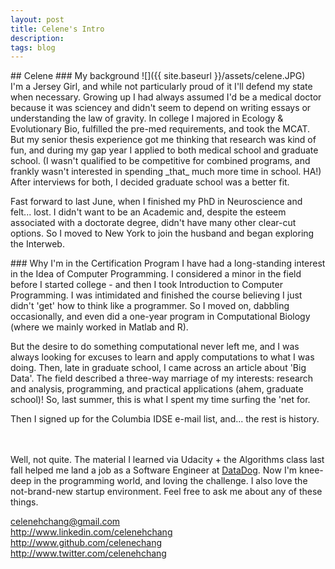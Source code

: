 ```yaml
---
layout: post
title: Celene's Intro
description:
tags: blog
---
```

<section>
	<section>
## Celene
### My background
![]({{ site.baseurl }}/assets/celene.JPG)<br>
I'm a Jersey Girl, and while not particularly proud of it I'll defend my state when necessary. Growing up I had always assumed I'd be a medical doctor because it was sciencey and didn't seem to depend on writing essays or understanding the law of gravity. In college I majored in Ecology & Evolutionary Bio, fulfilled the pre-med requirements, and took the MCAT. But my senior thesis experience got me thinking that research was kind of fun, and during my gap year I applied to both medical school and graduate school. (I wasn't qualified to be competitive for combined programs, and frankly wasn't interested in spending _that_ much more time in school. HA!) After interviews for both, I decided graduate school was a better fit.

Fast forward to last June, when I finished my PhD in Neuroscience and felt... lost. I didn't want to be an Academic and, despite the esteem associated with a doctorate degree, didn't have many other clear-cut options. So I moved to New York to join the husband and began exploring the Interweb.

</section>
	<section>
### Why I'm in the Certification Program
I have had a long-standing interest in the Idea of Computer Programming. I considered a minor in the field before I started college - and then I took Introduction to Computer Programming. I was intimidated and finished the course believing I just didn't 'get' how to think like a programmer. So I moved on, dabbling occasionally, and even did a one-year program in Computational Biology (where we mainly worked in Matlab and R).

But the desire to do something computational never left me, and I was always looking for excuses to learn and apply computations to what I was doing. Then, late in graduate school, I came across an article about 'Big Data'. The field described a three-way marriage of my interests: research and analysis, programming, and practical applications (ahem, graduate school)! So, last summer, this is what I spent my time surfing the 'net for.

Then I signed up for the Columbia IDSE e-mail list, and... the rest is history.<br><br><br>


Well, not quite. The material I learned via Udacity + the Algorithms class last fall helped me land a job as a Software Engineer at [DataDog](http://www.datadoghq.com). Now I'm knee-deep in the programming world, and loving the challenge. I also love the not-brand-new startup environment. Feel free to ask me about any of these things.

celenehchang@gmail.com<br>
<http://www.linkedin.com/celenehchang><br>
<http://www.github.com/celenechang><br>
<http://www.twitter.com/celenehchang>


</section>
</section>